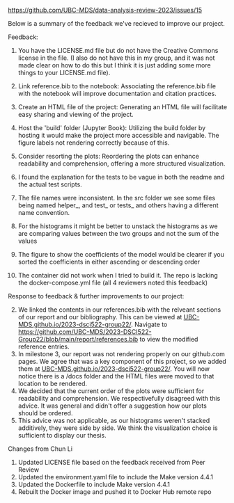https://github.com/UBC-MDS/data-analysis-review-2023/issues/15

Below is a summary of the feedback we've recieved to improve our project.

Feedback:
1. You have the LICENSE.md file but do not have the Creative Commons license in the file. (I also do not have this in my group, and it was not made clear on how to do this but I think it is just adding some more things to your LICENSE.md file).

2. Link reference.bib to the notebook: Associating the reference.bib file with the notebook will improve documentation and citation practices.

3. Create an HTML file of the project: Generating an HTML file will facilitate easy sharing and viewing of the project.

4. Host the 'build' folder (Jupyter Book): Utilizing the build folder by hosting it would make the project more accessible and navigable. The figure labels not rendering correctly because of this.

5. Consider resorting the plots: Reordering the plots can enhance readability and comprehension, offering a more structured visualization.

6. I found the explanation for the tests to be vague in both the readme and the actual test scripts.

7. The file names were inconsistent. In the src folder we see some files being named helper_, and test_ or tests_ and others having a different name convention.

8. For the histograms it might be better to unstack the histograms as we are comparing values between the two groups and not the sum of the values

9. The figure to show the coefficients of the model would be clearer if you sorted the coefficients in either ascending or descending order

10. The container did not work when I tried to build it.
The repo is lacking the docker-compose.yml file (all 4 reviewers noted this feedback)

Response to feedback & further improvements to our project:

2. We linked the contents in our references.bib with the relveant sections of our report and our bibliography. This can be viewed at
   [UBC-MDS.github.io/2023-dsci522-group22/](https://ubc-mds.github.io/2023-DSCI522-Group22/wine_color_classification_report.html).
   Navigate to https://github.com/UBC-MDS/2023-DSCI522-Group22/blob/main/report/references.bib to view the modified reference entries.
4. In milestone 3, our report was not rendering properly on our github.com pages. We agree that was a key component of this project, so we added them at
   [UBC-MDS.github.io/2023-dsci522-group22/](https://ubc-mds.github.io/2023-DSCI522-Group22/wine_color_classification_report.html). You will now notice there is a /docs folder and the HTML files were moved to that location to be rendered.
5. We decided that the current order of the plots were sufficient for readability and comprehension. We respectivefully disagreed with this advice. It was general 
   and didn't offer a suggestion how our plots should be ordered.
8. This advice was not applicable, as our histograms weren't stacked additively, they were side by side. We think the visualization choice is sufficient to display 
    our thesis.

Changes from Chun Li
1. Updated LICENSE file based on the feedback received from Peer Review
2. Updated the environment.yaml file to include the Make version 4.4.1
3. Updated the Dockerfile to include Make version 4.4.1
4. Rebuilt the Docker image and pushed it to Docker Hub remote repo
